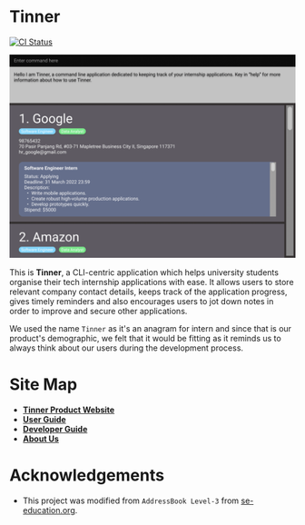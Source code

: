 # **Tinner**

[![CI Status](https://github.com/AY2122S2-CS2103T-T17-1/tp/workflows/Java%20CI/badge.svg)](https://github.com/AY2122S2-CS2103T-T17-1/tp/actions)

![Ui](docs/images/Ui.png)

This is **Tinner**, a CLI-centric application which helps university students organise their tech internship applications with ease. It allows users to store relevant company contact details, keeps track of the application progress, gives timely reminders and also encourages users to jot down notes in order to improve and secure other applications.

We used the name `Tinner` as it's an anagram for intern and since that is our product's demographic, we felt that it would be fitting as it reminds us to always think about our users during the development process.

# **Site Map**
* **[Tinner Product Website](https://ay2122s2-cs2103t-t17-1.github.io/tp/)**
* **[User Guide](https://ay2122s2-cs2103t-t17-1.github.io/tp/UserGuide.html)**
* **[Developer Guide](https://ay2122s2-cs2103t-t17-1.github.io/tp/DeveloperGuide.html)**
* **[About Us](https://ay2122s2-cs2103t-t17-1.github.io/tp/AboutUs.html)**

# **Acknowledgements**
* This project was modified from `AddressBook Level-3` from [se-education.org](https://se-education.org/).